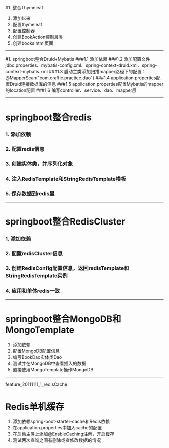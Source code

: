 #1. 整合Thymeleaf
<ol>
    <li>添加以来</li>
    <li>配置thymeleaf</li>
    <li>配置控制器</li>
    <li>创建BookAction控制层类</li>
    <li>创建books.html页面</li>
    
</ol>


----------------------------------------------------------------
#1. springboot整合Druid+Mybatis
###1.1 添加依赖
###1.2 添加配置文件jdbc.properties、mybatis-config.xml、spring-context-druid.xml、spring-context-mybatis.xml
###1.3 启动主类添加扫描mapper路径下的配置：@MapperScan("com.craffic.practice.dao")
###1.4 application.properties配置Druid连接数据库的信息
###1.5 application.properties配置Mybatis的mapper的location配置
###1.6 编写controller、service、dao、mapper层

----------------------------------------------------------------
# springboot整合redis
### 1. 添加依赖
### 2. 配置redis信息
### 3. 创建实体类，并序列化对象
### 4. 注入RedisTemplate和StringRedisTemplate模板
### 5. 保存数据到redis里

----------------------------------------------------------------
# springboot整合RedisCluster
### 1.  添加依赖
### 2. 配置redisCluster信息
### 3. 创建RedisConfig配置信息，返回redisTemplate和StringRedisTemplate实例
### 4. 应用和单体redis一致

----------------------------------------------------------------
# springboot整合MongoDB和MongoTemplate
1. 添加依赖
2. 配置MongoDB配置信息
3. 编写BookDao实体类Dao
4. 测试并在MongoDB中查看插入的数据
5. 直接使用MongoTemplate操作MongoDB

----------------------------------------------------------------
feature_20111111_1_redisCache
# Redis单机缓存
1. 添加依赖spring-boot-starter-cache和Redis依赖
2. 在application.properties中加入cache的配置
3. 在启动主类上添加@EnableCaching注解，开启缓存
4. 测试两次查询之间有删除或者修改数据的情况
